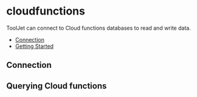 
# cloudfunctions

ToolJet can connect to Cloud functions databases to read and write data. 

- [Connection](#connection)
- [Getting Started](#querying-cloudfunctions)

## Connection

## Querying Cloud functions